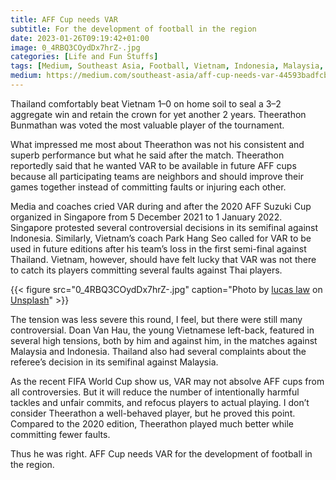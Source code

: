 ```yaml
---
title: AFF Cup needs VAR
subtitle: For the development of football in the region
date: 2023-01-26T09:19:42+01:00
image: 0_4RBQ3COydDx7hrZ-.jpg
categories: [Life and Fun Stuffs]
tags: [Medium, Southeast Asia, Football, Vietnam, Indonesia, Malaysia, Thailand]
medium: https://medium.com/southeast-asia/aff-cup-needs-var-44593badfcb0
---
```


Thailand comfortably beat Vietnam 1–0 on home soil to seal a 3–2 aggregate win and retain the crown for yet another 2 years. Theerathon Bunmathan was voted the most valuable player of the tournament.

What impressed me most about Theerathon was not his consistent and superb performance but what he said after the match. Theerathon reportedly said that he wanted VAR to be available in future AFF cups because all participating teams are neighbors and should improve their games together instead of committing faults or injuring each other.

Media and coaches cried VAR during and after the 2020 AFF Suzuki Cup organized in Singapore from 5 December 2021 to 1 January 2022. Singapore protested several controversial decisions in its semifinal against Indonesia. Similarly, Vietnam’s coach Park Hang Seo called for VAR to be used in future editions after his team’s loss in the first semi-final against Thailand. Vietnam, however, should have felt lucky that VAR was not there to catch its players committing several faults against Thai players.

{{< figure src="0_4RBQ3COydDx7hrZ-.jpg" caption="Photo by [lucas law](https://unsplash.com/@lucaslaw__?utm_source=medium&utm_medium=referral) on [Unsplash](https://unsplash.com/?utm_source=medium&utm_medium=referral)" >}}

The tension was less severe this round, I feel, but there were still many controversial. Doan Van Hau, the young Vietnamese left-back, featured in several high tensions, both by him and against him, in the matches against Malaysia and Indonesia. Thailand also had several complaints about the referee’s decision in its semifinal against Malaysia.

As the recent FIFA World Cup show us, VAR may not absolve AFF cups from all controversies. But it will reduce the number of intentionally harmful tackles and unfair commits, and refocus players to actual playing. I don’t consider Theerathon a well-behaved player, but he proved this point. Compared to the 2020 edition, Theerathon played much better while committing fewer faults.

Thus he was right. AFF Cup needs VAR for the development of football in the region.
